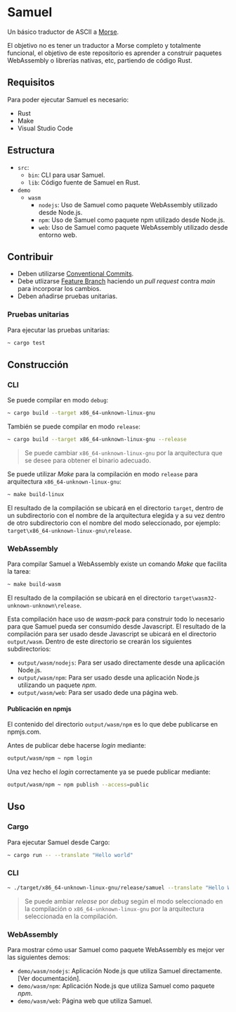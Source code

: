 # Samuel

Un básico traductor de ASCII a [Morse](https://es.wikipedia.org/wiki/C%C3%B3digo_morse).

El objetivo no es tener un traductor a Morse completo y totalmente funcional, el objetivo de este repositorio es aprender
a construir paquetes WebAssembly o librerías nativas, etc, partiendo de código Rust.

## Requisitos

Para poder ejecutar Samuel es necesario:

* Rust
* Make
* Visual Studio Code

## Estructura

* `src`:
  * `bin`: CLI para usar Samuel.
  * `lib`: Código fuente de Samuel en Rust.
* `demo`
  * `wasm`
    * `nodejs`: Uso de Samuel como paquete WebAssembly utilizado desde Node.js.
    * `npm`: Uso de Samuel como paquete npm utilizado desde Node.js.
    * `web`: Uso de Samuel como paquete WebAssembly utilizado desde entorno web.

## Contribuir

* Deben utilizarse [Conventional Commits](https://www.conventionalcommits.org).
* Debe utlizarse [Feature Branch](https://www.atlassian.com/git/tutorials/comparing-workflows/feature-branch-workflow) haciendo un _pull request_ contra _main_ para incorporar los cambios.
* Deben añadirse pruebas unitarias.

### Pruebas unitarias

Para ejecutar las pruebas unitarias:

```bash
~ cargo test
```

## Construcción

### CLI

Se puede compilar en modo `debug`:

```bash
~ cargo build --target x86_64-unknown-linux-gnu
```

También se puede compilar en modo `release`:

```bash
~ cargo build --target x86_64-unknown-linux-gnu --release
```

> Se puede cambiar `x86_64-unknown-linux-gnu` por la arquitectura que se desee para obtener el binario adecuado.

Se puede utilizar _Make_ para la compilación en modo `release` para arquitectura `x86_64-unknown-linux-gnu`:

```bash
~ make build-linux
```

El resultado de la compilación se ubicará en el directorio `target`, dentro de un subdirectorio con el nombre de la arquitectura elegida y a su vez dentro de otro subdirectorio con el nombre del modo seleccionado, por ejemplo: `target\x86_64-unknown-linux-gnu\release`.

### WebAssembly

Para compilar Samuel a WebAssembly existe un comando _Make_ que facilita la tarea:

```bash
~ make build-wasm
```

El resultado de la compilación se ubicará en el directorio `target\wasm32-unknown-unknown\release`.

Esta compilación hace uso de _wasm-pack_ para construir todo lo necesario para que Samuel pueda ser consumido desde Javascript. El resultado de la compilación para ser usado desde Javascript se ubicará en el directorio `output/wasm`. Dentro de este directorio se crearán los siguientes subdirectorios:

* `output/wasm/nodejs`: Para ser usado directamente desde una aplicación Node.js.
* `output/wasm/npm`: Para ser usado desde una aplicación Node.js utilizando un paquete _npm_.
* `output/wasm/web`: Para ser usado dede una página web.

#### Publicación en npmjs

El contenido del directorio `output/wasm/npm` es lo que debe publicarse en npmjs.com.

Antes de publicar debe hacerse _login_ mediante:

```bash
output/wasm/npm ~ npm login
```

Una vez hecho el _login_ correctamente ya se puede publicar mediante:

```bash
output/wasm/npm ~ npm publish --access=public
```

## Uso

### Cargo

Para ejecutar Samuel desde Cargo:

```bash
~ cargo run -- --translate "Hello world"
```

### CLI

```bash
~ ./target/x86_64-unknown-linux-gnu/release/samuel --translate "Hello World"
```

> Se puede ambiar _release_ por _debug_ según el modo seleccionado en la compilación o `x86_64-unknown-linux-gnu` por la arquitectura seleccionada en la compilación.

### WebAssembly

Para mostrar cómo usar Samuel como paquete WebAssembly es mejor ver las siguientes demos:

* `demo/wasm/nodejs`: Aplicación Node.js que utiliza Samuel directamente. [Ver documentación].
* `demo/wasm/npm`: Aplicación Node.js que utiliza Samuel como paquete _npm_.
* `demo/wasm/web`: Página web que utiliza Samuel.
